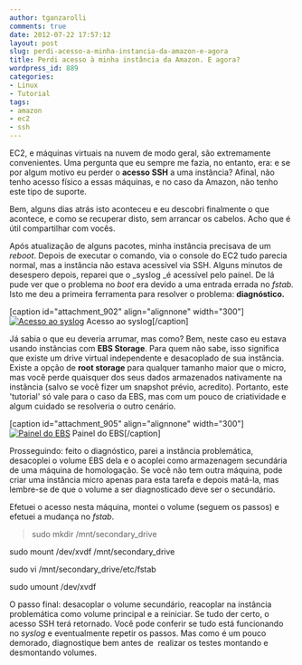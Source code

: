 ```yaml
---
author: tganzarolli
comments: true
date: 2012-07-22 17:57:12
layout: post
slug: perdi-acesso-a-minha-instancia-da-amazon-e-agora
title: Perdi acesso à minha instância da Amazon. E agora?
wordpress_id: 889
categories:
- Linux
- Tutorial
tags:
- amazon
- ec2
- ssh
---
```


EC2, e máquinas virtuais na nuvem de modo geral, são extremamente convenientes. Uma pergunta que eu sempre me fazia, no entanto, era: e se por algum motivo eu perder o **acesso SSH** a uma instância? Afinal, não tenho acesso físico a essas máquinas, e no caso da Amazon, não tenho este tipo de suporte.

Bem, alguns dias atrás isto aconteceu e eu descobri finalmente o que acontece, e como se recuperar disto, sem arrancar os cabelos. Acho que é útil compartilhar com vocês.

Após atualização de alguns pacotes, minha instância precisava de um _reboot_. Depois de executar o comando, via o console do EC2 tudo parecia normal, mas a instância não estava acessível via SSH. Alguns minutos de desespero depois, reparei que o _syslog _é acessível pelo painel. De lá pude ver que o problema no _boot_ era devido a uma entrada errada no _fstab._ Isto me deu a primeira ferramenta para resolver o problema: **diagnóstico.**

[caption id="attachment_902" align="alignnone" width="300"][![Acesso ao syslog]({{BASE_PATH}}images/2012-07-22-perdi-acesso-a-minha-instancia-da-amazon-e-agora/syslog1-300x146.jpg)](http://log4dev.com/wp-content/uploads/2012/07/syslog1.jpg) Acesso ao syslog[/caption]

Já sabia o que eu deveria arrumar, mas como? Bem, neste caso eu estava usando instâncias com **EBS Storage**. Para quem não sabe, isso significa que existe um drive virtual independente e desacoplado de sua instância. Existe a opção de **root storage** para qualquer tamanho maior que o micro, mas você perde quaisquer dos seus dados armazenados nativamente na instância (salvo se você fizer um snapshot prévio, acredito). Portanto, este 'tutorial' só vale para o caso da EBS, mas com um pouco de criatividade e algum cuidado se resolveria o outro cenário.

[caption id="attachment_905" align="alignnone" width="300"][![Painel do EBS]({{BASE_PATH}}images/2012-07-22-perdi-acesso-a-minha-instancia-da-amazon-e-agora/ebs-300x76.jpg)](http://log4dev.com/wp-content/uploads/2012/07/ebs.jpg) Painel do EBS[/caption]

Prosseguindo: feito o diagnóstico, parei a instância problemática, desacoplei o volume EBS dela e o acoplei como armazenagem secundária de uma máquina de homologação. Se você não tem outra máquina, pode criar uma instância micro apenas para esta tarefa e depois matá-la, mas lembre-se de que o volume a ser diagnosticado deve ser o secundário.

Efetuei o acesso nesta máquina, montei o volume (seguem os passos) e efetuei a mudança no _fstab_.


> sudo mkdir /mnt/secondary_drive

sudo mount /dev/xvdf /mnt/secondary_drive

sudo vi /mnt/secondary_drive/etc/fstab

sudo umount /dev/xvdf


O passo final: desacoplar o volume secundário, reacoplar na instância problemática como volume principal e a reiniciar. Se tudo der certo, o acesso SSH terá retornado. Você pode conferir se tudo está funcionando no _syslog_ e eventualmente repetir os passos. Mas como é um pouco demorado, diagnostique bem antes de  realizar os testes montando e desmontando volumes.


